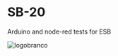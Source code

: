 # SB-20

Arduino and node-red tests for ESB

![logobranco](https://user-images.githubusercontent.com/28739821/117211279-2c6b5800-adcf-11eb-87bb-9b0cc5251b25.png)


